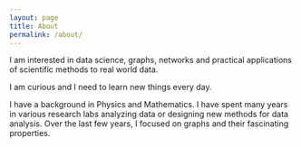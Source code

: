 ```yaml
---
layout: page
title: About
permalink: /about/
---
```


I am interested in data science, graphs, networks and practical applications of scientific methods to real world data.

I am curious and I need to learn new things every day.

I have a background in Physics and Mathematics. I have spent many years in various research labs analyzing data or designing new methods for data analysis. Over the last few years, I focused on graphs and their fascinating properties.